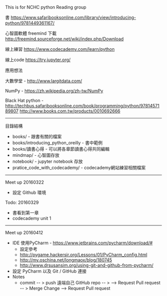 <p>This is for NCHC python Reading group</p>

<p>書
<a href="https://www.safaribooksonline.com/library/view/introducing-python/9781449361167/">https://www.safaribooksonline.com/library/view/introducing-python/9781449361167/</a></p>

<p>心智圖軟體 freemind 下載
<a href="http://freemind.sourceforge.net/wiki/index.php/Download">http://freemind.sourceforge.net/wiki/index.php/Download</a></p>

<p>線上練習
<a href="https://www.codecademy.com/learn/python">https://www.codecademy.com/learn/python</a></p>

<p>線上code
<a href="https://try.jupyter.org/">https://try.jupyter.org/</a></p>

<p>應用想法</p>

<p>大數學堂 - <a href="http://www.largitdata.com/">http://www.largitdata.com/</a></p>

<p>NumPy    - <a href="https://zh.wikipedia.org/zh-tw/NumPy">https://zh.wikipedia.org/zh-tw/NumPy</a></p>

<p>Black Hat python - <a href="http://techbus.safaribooksonline.com/book/programming/python/9781457189807">http://techbus.safaribooksonline.com/book/programming/python/9781457189807</a>  <a href="http://www.books.com.tw/products/0010692666">http://www.books.com.tw/products/0010692666</a></p>

<hr>

<p>目錄結構</p>

<ul>
<li>books/ - 跟書有關的檔案</li>
<li>books/introducing_python_oreilly - 書中範例</li>
<li>books/讀書心得 - 可以將各章節讀書心得共同編輯</li>
<li>mindmap/ - 心智圖存放</li>
<li>notebook/ - jupyter notebook 存放</li>
<li>pratice_code_with_codecademy/ - codecademy網站練習相關檔案</li>
</ul>

<hr>

<p>Meet up 20160322</p>

<ul>
<li>設定 Github 環境 </li>
</ul>

<p>Todo: 20160329</p>

<ul>
<li>書看到第一章</li>
<li>codecademy unit 1</li>
</ul>

<hr>

<p>Meet up 20160412</p>

<ul>
<li>IDE 使用PyCharm - <a href="https://www.jetbrains.com/pycharm/download/#">https://www.jetbrains.com/pycharm/download/#</a>

<ul>
<li>設定參考 </li>
<li><a href="http://pygame.hackersir.org/Lessons/01/PyCharm_config.html">http://pygame.hackersir.org/Lessons/01/PyCharm_config.html</a></li>
<li><a href="http://my.oschina.net/longmaox/blog/180745">http://my.oschina.net/longmaox/blog/180745</a> </li>
<li><a href="http://www.drsusansim.org/using-git-and-github-from-pycharm/">http://www.drsusansim.org/using-git-and-github-from-pycharm/</a></li>
</ul></li>
<li>設定 PyCharm 以及 Git / GitHub 連接</li>
<li>Notes

<ul>
<li>commit -- &gt; push 遠端自己 GitHub repo -- &gt;  --&gt;  Request Pull request -- &gt; Merge Change  --&gt;  Request Pull request</li>
</ul></li>
</ul>



